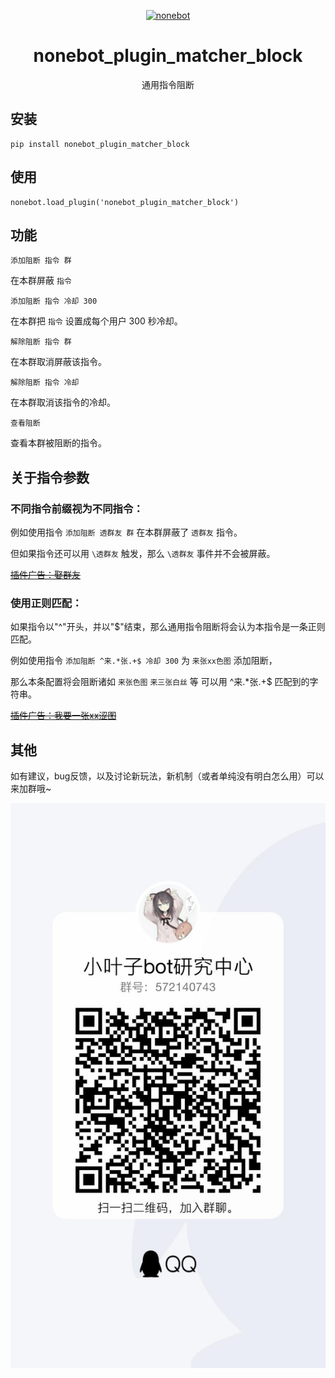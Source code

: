 <p align="center">
  <a href="https://v2.nonebot.dev/"><img src="https://v2.nonebot.dev/logo.png" width="200" height="200" alt="nonebot"></a>
</p>
<div align="center">

# nonebot_plugin_matcher_block

通用指令阻断

</div>

## 安装

    pip install nonebot_plugin_matcher_block
	
## 使用

    nonebot.load_plugin('nonebot_plugin_matcher_block')
    
## 功能

`添加阻断 指令 群`

在本群屏蔽 `指令`

`添加阻断 指令 冷却 300`

在本群把 `指令` 设置成每个用户 300 秒冷却。

`解除阻断 指令 群`

在本群取消屏蔽该指令。

`解除阻断 指令 冷却`

在本群取消该指令的冷却。

`查看阻断`

查看本群被阻断的指令。

## 关于指令参数

### 不同指令前缀视为不同指令：

例如使用指令 `添加阻断 透群友 群` 在本群屏蔽了 `透群友` 指令。

但如果指令还可以用 `\透群友` 触发，那么 `\透群友` 事件并不会被屏蔽。

[~~插件广告：娶群友~~](https://github.com/KarisAya/nonebot_plugin_groupmate_waifu)


### 使用正则匹配：

如果指令以"^"开头，并以"$"结束，那么通用指令阻断将会认为本指令是一条正则匹配。

例如使用指令 `添加阻断 ^来.*张.+$ 冷却 300` 为 `来张xx色图` 添加阻断，

那么本条配置将会阻断诸如 `来张色图` `来三张白丝` 等 可以用 ^来.*张.+$ 匹配到的字符串。

[~~插件广告：我要一张xx涩图~~](https://github.com/KarisAya/nonebot_plugin_setu_collection)


## 其他


如有建议，bug反馈，以及讨论新玩法，新机制（或者单纯没有明白怎么用）可以来加群哦~

![群号](https://github.com/KarisAya/nonebot_plugin_game_collection/blob/master/%E9%99%84%E4%BB%B6/qrcode_1665028285876.jpg)
